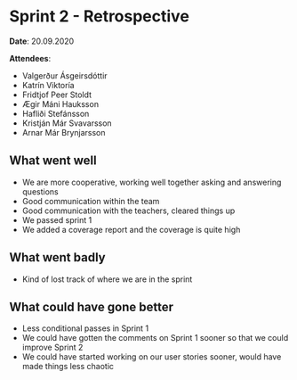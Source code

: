 # Sprint 2 - Retrospective

**Date**:
20.09.2020

**Attendees**:
* Valgerður Ásgeirsdóttir
* Katrín Viktoría
* Fridtjof Peer Stoldt
* Ægir Máni Hauksson
* Hafliði Stefánsson
* Kristján Már Svavarsson
* Arnar Már Brynjarsson

## What went well 
* We are more cooperative, working well together asking and answering questions
* Good communication within the team
* Good communication with the teachers, cleared things up 
* We passed sprint 1
* We added a coverage report and the coverage is quite high

## What went badly
* Kind of lost track of where we are in the sprint

## What could have gone better
* Less conditional passes in Sprint 1
* We could have gotten the comments on Sprint 1 sooner so that we could improve Sprint 2
* We could have started working on our user stories sooner, would have made things less chaotic
